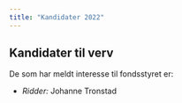 ```yaml
---
title: "Kandidater 2022"
---
```


## Kandidater til verv  
De som har meldt interesse til fondsstyret er:

- *Ridder:* Johanne Tronstad